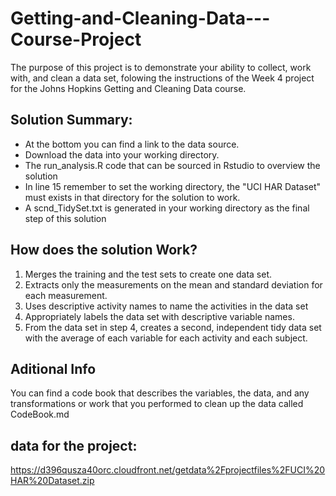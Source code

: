# Getting-and-Cleaning-Data---Course-Project
The purpose of this project is to demonstrate your ability to collect, work with, and clean a data set, folowing the instructions of the Week 4 project for the Johns Hopkins Getting and Cleaning Data course.

## Solution Summary:
- At the bottom you can find a link to the data source.
- Download the data into your working directory.
- The run_analysis.R code that can be sourced in Rstudio to overview the solution
- In line 15 remember to set the working directory, the "UCI HAR Dataset" must exists in that directory for the solution to work.
- A scnd_TidySet.txt is generated in your working directory as the final step of this solution 

## How does the solution Work?
1. Merges the training and the test sets to create one data set. 
2. Extracts only the measurements on the mean and standard deviation for each measurement. 
3. Uses descriptive activity names to name the activities in the data set
4. Appropriately labels the data set with descriptive variable names.
5. From the data set in step 4, creates a second, independent tidy data set with the average of each variable for each activity and each subject.

## Aditional Info
You can find a code book that describes the variables, the data, and any transformations or work that you performed to clean up the data called CodeBook.md

## data for the project:
https://d396qusza40orc.cloudfront.net/getdata%2Fprojectfiles%2FUCI%20HAR%20Dataset.zip 
